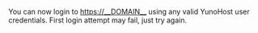 You can now login to <https://__DOMAIN__> using any valid YunoHost user credentials. First login attempt may fail, just try again.
